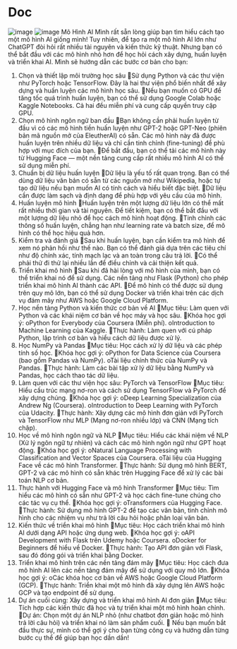 # Doc
![image](https://github.com/user-attachments/assets/ad3cdb12-77b9-42e8-83a7-0e3f504c796d)
![image](https://github.com/user-attachments/assets/55750e96-e1d0-4c63-96f3-0dc4bd235435)
Mô Hình AI
Mình rất sẵn lòng giúp bạn tìm hiểu cách tạo một mô hình AI giống mình! Tuy nhiên, để tạo ra một mô hình AI lớn như ChatGPT đòi hỏi rất nhiều tài nguyên và kiến thức kỹ thuật. Nhưng bạn có thể bắt đầu với các mô hình nhỏ hơn để học hỏi cách xây dựng, huấn luyện và triển khai AI. Mình sẽ hướng dẫn các bước cơ bản cho bạn:
1. Chọn và thiết lập môi trường học sâu
Sử dụng Python và các thư viện như PyTorch hoặc TensorFlow. Đây là hai thư viện phổ biến nhất để xây dựng và huấn luyện các mô hình học sâu.
Nếu bạn muốn có GPU để tăng tốc quá trình huấn luyện, bạn có thể sử dụng Google Colab hoặc Kaggle Notebooks. Cả hai đều miễn phí và cung cấp quyền truy cập GPU.
2. Chọn mô hình ngôn ngữ ban đầu
Bạn không cần phải huấn luyện từ đầu vì có các mô hình tiền huấn luyện như GPT-2 hoặc GPT-Neo (phiên bản mã nguồn mở của EleutherAI) có sẵn. Các mô hình này đã được huấn luyện trên nhiều dữ liệu và chỉ cần tinh chỉnh (fine-tuning) để phù hợp với mục đích của bạn.
Để bắt đầu, bạn có thể tải các mô hình này từ Hugging Face — một nền tảng cung cấp rất nhiều mô hình AI có thể sử dụng miễn phí.
3. Chuẩn bị dữ liệu huấn luyện
Dữ liệu là yếu tố rất quan trọng. Bạn có thể dùng dữ liệu văn bản có sẵn từ các nguồn mở như Wikipedia, hoặc tự tạo dữ liệu nếu bạn muốn AI có tính cách và hiểu biết đặc biệt.
Dữ liệu cần được làm sạch và định dạng để phù hợp với yêu cầu của mô hình.
4. Huấn luyện mô hình
Huấn luyện trên một lượng dữ liệu lớn có thể mất rất nhiều thời gian và tài nguyên. Để tiết kiệm, bạn có thể bắt đầu với một lượng dữ liệu nhỏ để học cách mô hình hoạt động.
Tinh chỉnh các thông số huấn luyện, chẳng hạn như learning rate và batch size, để mô hình có thể học hiệu quả hơn.
5. Kiểm tra và đánh giá
Sau khi huấn luyện, bạn cần kiểm tra mô hình để xem nó phản hồi như thế nào. Bạn có thể đánh giá dựa trên các tiêu chí như độ chính xác, tính mạch lạc và an toàn trong câu trả lời.
Có thể phải thử đi thử lại nhiều lần để điều chỉnh và cải thiện kết quả.
6. Triển khai mô hình
Sau khi đã hài lòng với mô hình của mình, bạn có thể triển khai nó để sử dụng. Các nền tảng như Flask (Python) cho phép triển khai mô hình AI thành các API.
Để mô hình có thể được sử dụng trên quy mô lớn, bạn có thể sử dụng Docker và triển khai trên các dịch vụ đám mây như AWS hoặc Google Cloud Platform.
1. Học nền tảng Python và kiến thức cơ bản về AI
Mục tiêu: Làm quen với Python và các khái niệm cơ bản về học máy và học sâu.
Khóa học gợi ý:
oPython for Everybody của Coursera (Miễn phí).
oIntroduction to Machine Learning của Kaggle.
Thực hành: Làm quen với cú pháp Python, lập trình cơ bản và hiểu cách dữ liệu được xử lý.
2. Học NumPy và Pandas
Mục tiêu: Học cách xử lý dữ liệu và các phép tính số học.
Khóa học gợi ý:
oPython for Data Science của Coursera (bao gồm Pandas và NumPy).
oTài liệu chính thức của NumPy và Pandas.
Thực hành: Làm các bài tập xử lý dữ liệu bằng NumPy và Pandas, học cách thao tác dữ liệu.
3. Làm quen với các thư viện học sâu: PyTorch và TensorFlow
Mục tiêu: Hiểu cấu trúc mạng nơ-ron và cách sử dụng TensorFlow và PyTorch để xây dựng chúng.
Khóa học gợi ý:
oDeep Learning Specialization của Andrew Ng (Coursera).
oIntroduction to Deep Learning with PyTorch của Udacity.
Thực hành: Xây dựng các mô hình đơn giản với PyTorch và TensorFlow như MLP (Mạng nơ-ron nhiều lớp) và CNN (Mạng tích chập).
4. Học về mô hình ngôn ngữ và NLP
Mục tiêu: Hiểu các khái niệm về NLP (Xử lý ngôn ngữ tự nhiên) và cách các mô hình ngôn ngữ như GPT hoạt động.
Khóa học gợi ý:
oNatural Language Processing with Classification and Vector Spaces của Coursera.
oTài liệu của Hugging Face về các mô hình Transformer.
Thực hành: Sử dụng mô hình BERT, GPT-2 và các mô hình có sẵn khác trên Hugging Face để xử lý các bài toán NLP cơ bản.
5. Thực hành với Hugging Face và mô hình Transformer
Mục tiêu: Tìm hiểu các mô hình có sẵn như GPT-2 và học cách fine-tune chúng cho các tác vụ cụ thể.
Khóa học gợi ý:
oTransformers của Hugging Face.
Thực hành: Sử dụng mô hình GPT-2 để tạo các văn bản, tinh chỉnh mô hình cho các nhiệm vụ như trả lời câu hỏi hoặc phân loại văn bản.
6. Kiến thức về triển khai mô hình
Mục tiêu: Học cách triển khai mô hình AI dưới dạng API hoặc ứng dụng web.
Khóa học gợi ý:
oAPI Development with Flask trên Udemy hoặc Coursera.
oDocker for Beginners để hiểu về Docker.
Thực hành: Tạo API đơn giản với Flask, sau đó đóng gói và triển khai bằng Docker.
7. Triển khai mô hình trên các nền tảng đám mây
Mục tiêu: Học cách đưa mô hình AI lên các nền tảng đám mây để sử dụng với quy mô lớn.
Khóa học gợi ý:
oCác khóa học cơ bản về AWS hoặc Google Cloud Platform (GCP).
Thực hành: Triển khai một mô hình đã xây dựng lên AWS hoặc GCP và tạo endpoint để sử dụng.
8. Dự án cuối cùng: Xây dựng và triển khai mô hình AI đơn giản
Mục tiêu: Tích hợp các kiến thức đã học và tự triển khai một mô hình hoàn chỉnh.
Dự án: Chọn một dự án NLP nhỏ (như chatbot đơn giản hoặc mô hình trả lời câu hỏi) và triển khai nó làm sản phẩm cuối.

Nếu bạn muốn bắt đầu thực sự, mình có thể gợi ý cho bạn từng công cụ và hướng dẫn từng bước cụ thể để giúp bạn học dần dần!
